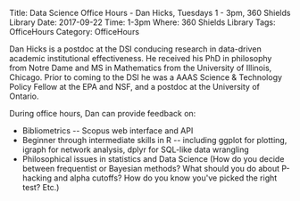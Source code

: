 Title: Data Science Office Hours - Dan Hicks, Tuesdays 1 - 3pm, 360 Shields Library 
Date: 2017-09-22
Time: 1-3pm
Where: 360 Shields Library
Tags: OfficeHours
Category: OfficeHours

Dan Hicks is a postdoc at the DSI conducing research in data-driven academic institutional effectiveness. He received his PhD in philosophy from Notre Dame and MS in Mathematics from the University of Illinois, Chicago. Prior to coming to the DSI he was a AAAS Science & Technology Policy Fellow at the EPA and NSF, and a postdoc at the University of Ontario.

During office hours, Dan can provide feedback on:
* Bibliometrics -- Scopus web interface and API
* Beginner through intermediate skills in R -- including ggplot for plotting, igraph for network analysis, dplyr for SQL-like data wrangling
* Philosophical issues in statistics and Data Science (How do you decide between frequentist or Bayesian methods? What should you do about P-hacking and alpha cutoffs? How do you know you've picked the right test? Etc.)
